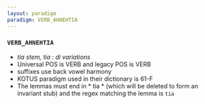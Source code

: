 ```yaml
---
layout: paradigm
paradigm: VERB_AHNEHTIA
---
```

### ` VERB_AHNEHTIA `

* _tia stem, tia : di variations_
* Universal POS is VERB and legacy POS is VERB
* suffixes use back vowel harmony
* KOTUS paradigm used in their dictionary is 61-F
* The lemmas must end in * tia * (which will be deleted to form an invariant stub) and the regex matching the lemma is ` tia `

